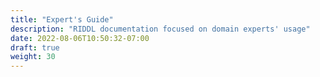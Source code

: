 ```yaml
---
title: "Expert's Guide"
description: "RIDDL documentation focused on domain experts' usage"
date: 2022-08-06T10:50:32-07:00
draft: true
weight: 30
---
```


